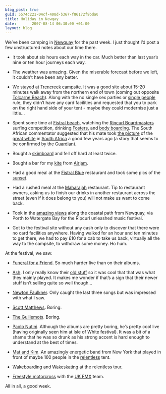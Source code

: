 ```yaml
--- 
blog_post: true
guid: 5574c221-04cf-408d-b367-f86172f9bda0
title: Holiday in Newqay
date:       2007-08-14 06:30:00 +01:00
layout: blog
---
```


We’ve been camping in [Newquay](http://en.wikipedia.org/wiki/Newquay)
for the past week. I just thought I’d post a few unstructured notes
about our time there.

-   It took about six hours each way in the car. Much better than last
    year’s nine or ten hour journeys each way.

<!-- -->

-   The weather was amazing. Given the miserable forecast before we
    left, it couldn’t have been any better.

<!-- -->

-   We stayed at [Trencreek
    campsite](http://www.trencreekholidaypark.co.uk). It was a good site
    about 15-20 minutes walk away from the northern end of town (coming
    out opposite [Tolcarne Beach](http://www.tolcarnebeach.com)). Along
    with the no single sex parties or [single
    people](http://ademweb.co.uk/blog/?p=750) rule, they didn’t have any
    card facilities and requested that you to park on the right hand
    side of your tent - maybe they could modernise just a little…

<!-- -->

-   Spent some time at [Fistral
    beach](http://en.wikipedia.org/wiki/Fistral_Beach), watching the
    [Ripcurl Boardmasters](http://www.ripcurlboardmasters.com) surfing
    competition, drinking
    [Fosters](http://en.wikipedia.org/wiki/Foster%27s_Lager), and [body
    boarding](http://en.wikipedia.org/wiki/Bodyboarding). The South
    African commentator suggested that his mate took [the
    picture](http://img.dailymail.co.uk/i/pix/2007/08_01/whiteSWNS00808_468x331.jpg)
    of the [great white](http://en.wikipedia.org/wiki/Great_white) in
    [South Africa](http://en.wikipedia.org/wiki/South_africa) a good few
    years ago (a story that seems to be confirmed by the
    [Guardian](http://www.guardian.co.uk/frontpage/story/0,,2144756,00.html)).

<!-- -->

-   Bought a [skimboard](http://en.wikipedia.org/wiki/Skimboard) and
    fell off hard at least twice.

<!-- -->

-   Bought a bar for my [kite](http://www.peterlynnkites.co.nz) from
    [Airjam](http://www.airjam.co.uk).

<!-- -->

-   Had a good meal at the [Fistral Blue](http://www.fistral-blu.co.uk)
    restaurant and took some pics of the
    [sunset](http://flickr.com/photos/chrisjroos/1096710292/in/set-72157601392983638).

<!-- -->

-   Had a rushed meal at the
    [Maharajah](http://www.maharajah-restaurant.co.uk) restaurant. Tip
    to restaurant owners, asking us to finish our drinks in another
    restaurant across the street (even if it does belong to you) will
    not make us want to come back.

<!-- -->

-   Took in the [amazing
    views](http://flickr.com/photos/chrisjroos/1096871898/in/set-72157601392983638)
    along the coastal path from Newquay, via Porth to Watergate Bay for
    the Ripcurl unleashed music festival.

<!-- -->

-   Got to the festival site without any cash only to discover that
    there were no card facilities anywhere. Having walked for an hour
    and ten minutes to get there, we had to pay £10 for a cab to take us
    back, virtually all the way to the campsite, to withdraw some money.
    Ho hum.

At the festival, we saw:

-   [Funeral for a Friend](http://www.ffaf.co.uk). So much harder live
    than on their albums.

<!-- -->

-   [Ash](http://www.ash-official.com). I only really know their [old
    stuff](http://www.amazon.co.uk/1977-Ash/dp/B0000274GW) so it was
    cool that that was what they mainly played. It makes me wonder if
    that’s a sign that their newer stuff isn’t selling quite so well
    though…

<!-- -->

-   [Newton Faulkner](http://www.newtonfaulkner.com). Only caught the
    last three songs but was impressed with what I saw.

<!-- -->

-   [Scott Matthews](http://www.scottmatthewsmusic.co.uk). Boring.

<!-- -->

-   [The Guillemots](http://www.guillemots.com). Boring.

<!-- -->

-   [Paolo Nutini](http://www.paolonutini.com). Although the albums are
    pretty boring, he’s pretty cool live (having originally seen him at
    Isle of White festival). It was a bit of a shame that he was so
    drunk as his strong accent is hard enough to understand at the best
    of times.

<!-- -->

-   [Mat and Kim](http://www.mattandkimmusic.com). An amazingly
    energetic band from New York that played in front of maybe 100
    people in the [relentless](http://www.relentlessenergy.com) tent.

<!-- -->

-   [Wakeboarding](http://en.wikipedia.org/wiki/Wakeboarding) and
    [Wakeskating](http://en.wikipedia.org/wiki/Wake_skating) at the
    relentless tour.

<!-- -->

-   [Freestyle
    motorcross](http://en.wikipedia.org/wiki/Freestyle_Motocross) with
    the [UK FMX](http://www.myspace.com/ukfmx) team.

All in all, a good week.

